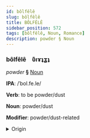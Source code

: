 ```yaml
---
id: bôlfêlê
slug: bôlfêlê
title: BÔLFÊLÊ
sidebar_position: 572
tags: [bôlfêlê, Noun, Romance]
description: powder § Noun
---
```


### bôlfêlê&emsp;<span kind="abugida">ʋ͊ıɤʇʓʇ</span>

*powder* **§** [Noun](../../tags/Noun)

**IPA**: /ˈbol.fe.le/

**Verb**: to be powder/dust

**Noun**: powder/dust

**Modifier**: powder/dust-related

<details>
    <summary>Origin</summary>
    Italian polvere /ˈpol.ve.re/<br/>
    <em>Romance Language Family</em>
</details>